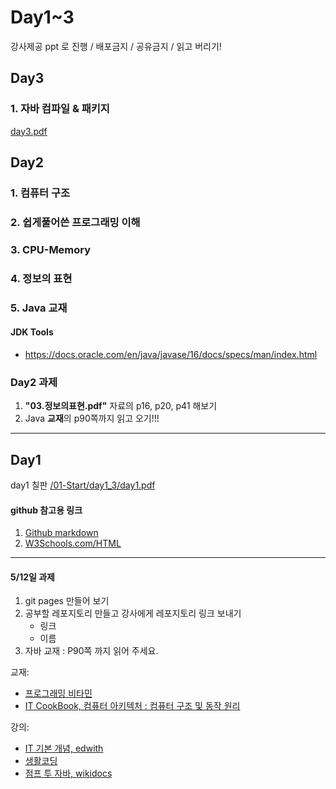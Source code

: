 # Day1~3

강사제공 ppt 로 진행 / 배포금지 / 공유금지 / 읽고 버리기!

## Day3

### 1. 자바 컴파일 & 패키지

[day3.pdf](./day1_3/day3.pdf)


## Day2

### 1. 컴퓨터 구조
### 2. 쉽게풀어쓴 프로그래밍 이해
### 3. CPU-Memory
### 4. 정보의 표현

### 5. Java 교재

#### JDK Tools

- https://docs.oracle.com/en/java/javase/16/docs/specs/man/index.html


### Day2 과제

1. **"03.정보의표현.pdf"** 자료의 p16, p20, p41 해보기
2. Java **교재**의 p90쪽까지 읽고 오기!!!


---

##  Day1

day1 칠판 [/01-Start/day1_3/day1.pdf](https://github.com/qkboo/lecture_fullstack2021/blob/master/01-Start/day1_3/day1.pdf)


#### github 참고용 링크

1. [Github markdown](https://guides.github.com/features/mastering-markdown/)
2. [W3Schools.com/HTML](https://www.w3schools.com/html/)

---
#### 5/12일 과제

1. git pages 만들어 보기
2. 공부할 레포지토리 만들고 강사에게 레포지토리 링크 보내기
   - 링크
   - 이름
3. 자바 교재 : P90쪽 까지 읽어 주세요.



교재:

- [프로그래밍 비타민](https://www.hanbit.co.kr/store/books/look.php?p_code=B2841228031)
- [IT CookBook, 컴퓨터 아키텍처 : 컴퓨터 구조 및 동작 원리](https://www.hanbit.co.kr/search/search_list.html?keyword=it%20cookbook,%20초보&ptype=B#)

강의:
 - [IT 기본 개념, edwith](https://www.edwith.org/it-ewha-course)
 - [생활코딩](https://opentutorials.org/course/1)
 - [점프 투 자바, wikidocs](https://wikidocs.net/book/31)
